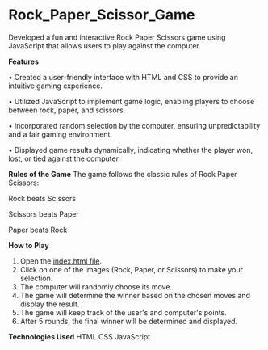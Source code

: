 # Rock_Paper_Scissor_Game

Developed a fun and interactive Rock Paper Scissors game using JavaScript that allows users to play against the computer.

**Features**

• Created a user-friendly interface with HTML and CSS to provide an intuitive gaming experience.

• Utilized JavaScript to implement game logic, enabling players to choose between rock, paper, and scissors.

• Incorporated random selection by the computer, ensuring unpredictability and a fair gaming environment.

• Displayed game results dynamically, indicating whether the player won, lost, or tied against the computer.


**Rules of the Game**
The game follows the classic rules of Rock Paper Scissors:

Rock beats Scissors

Scissors beats Paper

Paper beats Rock

**How to Play**
1. Open the [index.html file](https://myrock-paper-scissor-game.netlify.app/).
2. Click on one of the images (Rock, Paper, or Scissors) to make your selection.
3. The computer will randomly choose its move.
4. The game will determine the winner based on the chosen moves and display the result.
5. The game will keep track of the user's and computer's points.
6. After 5 rounds, the final winner will be determined and displayed.

**Technologies Used**
HTML
CSS
JavaScript
